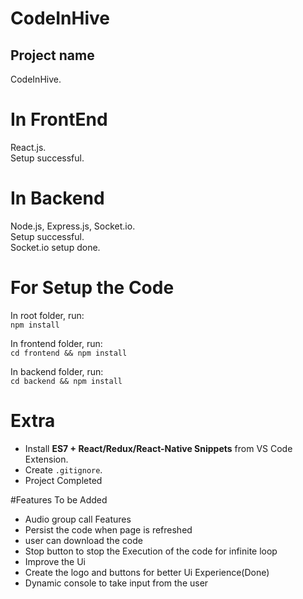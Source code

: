 # CodeInHive

## Project name  
CodeInHive.  

# In FrontEnd  
React.js.  
Setup successful.  

# In Backend  
Node.js, Express.js, Socket.io.  
Setup successful.  
Socket.io setup done.  

# For Setup the Code  
In root folder, run:  
`npm install`  

In frontend folder, run:  
`cd frontend && npm install`  

In backend folder, run:  
`cd backend && npm install`  

# Extra  
- Install **ES7 + React/Redux/React-Native Snippets** from VS Code Extension.  
- Create `.gitignore`.  
- Project Completed

#Features To be Added
- Audio group call Features
- Persist the code when page is refreshed
- user can download the code 
- Stop button to stop the Execution of the code for infinite loop
- Improve the Ui
- Create the logo and buttons for better Ui Experience(Done)
- Dynamic console to take input from the user

